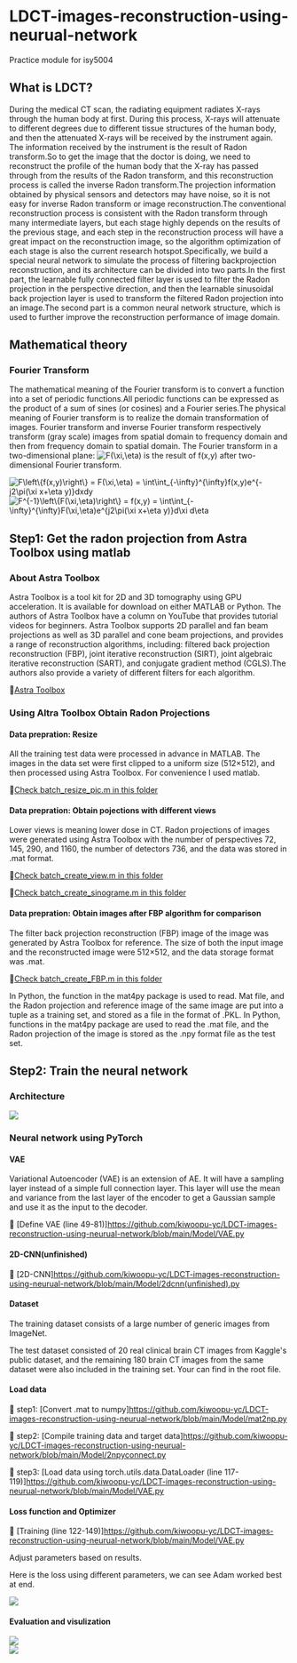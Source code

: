 # LDCT-images-reconstruction-using-neurual-network
Practice module for isy5004

## What is LDCT?
During the medical CT scan, the radiating equipment radiates X-rays through the human body at first. During this process, X-rays will attenuate to different degrees due to different tissue structures of the human body, and then the attenuated X-rays will be received by the instrument again. The information received by the instrument is the result of Radon transform.So to get the image that the doctor is doing, we need to reconstruct the profile of the human body that the X-ray has passed through from the results of the Radon transform, and this reconstruction process is called the inverse Radon transform.The projection information obtained by physical sensors and detectors may have noise, so it is not easy for inverse Radon transform or image reconstruction.The conventional reconstruction process is consistent with the Radon transform through many intermediate layers, but each stage highly depends on the results of the previous stage, and each step in the reconstruction process will have a great impact on the reconstruction image, so the algorithm optimization of each stage is also the current research hotspot.Specifically, we build a special neural network to simulate the process of filtering backprojection reconstruction, and its architecture can be divided into two parts.In the first part, the learnable fully connected filter layer is used to filter the Radon projection in the perspective direction, and then the learnable sinusoidal back projection layer is used to transform the filtered Radon projection into an image.The second part is a common neural network structure, which is used to further improve the reconstruction performance of image domain.

## Mathematical theory
### Fourier Transform
The mathematical meaning of the Fourier transform is to convert a function into a set of periodic functions.All periodic functions can be expressed as the product of a sum of sines (or cosines) and a Fourier series.The physical meaning of Fourier transform is to realize the domain transformation of images. Fourier transform and inverse Fourier transform respectively transform (gray scale) images from spatial domain to frequency domain and then from frequency domain to spatial domain.
The Fourier transform in a two-dimensional plane:
<img src="https://latex.codecogs.com/png.image?\dpi{110}&space;F(\xi,\eta)" title="F(\xi,\eta)" /> is the result of f(x,y) after two-dimensional Fourier transform.

<img src="https://latex.codecogs.com/png.image?\dpi{110}&space;F\left\{f(x,y)\right\}&space;&space;=&space;F(\xi,\eta)&space;=&space;\int\int_{-\infty}^{\infty}f(x,y)e^{-j2\pi(\xi&space;x&plus;\eta&space;y)}dxdy" title="F\left\{f(x,y)\right\} = F(\xi,\eta) = \int\int_{-\infty}^{\infty}f(x,y)e^{-j2\pi(\xi x+\eta y)}dxdy" />

<img src="https://latex.codecogs.com/png.image?\dpi{110}&space;F^{-1}\left\{F(\xi,\eta)\right\}&space;&space;=&space;f(x,y)&space;=&space;\int\int_{-\infty}^{\infty}F(\xi,\eta)e^{j2\pi(\xi&space;x&plus;\eta&space;y)}d\xi&space;d\eta" title="F^{-1}\left\{F(\xi,\eta)\right\} = f(x,y) = \int\int_{-\infty}^{\infty}F(\xi,\eta)e^{j2\pi(\xi x+\eta y)}d\xi d\eta" />


## Step1: Get the radon projection from Astra Toolbox using matlab
### About Astra Toolbox
Astra Toolbox is a tool kit for 2D and 3D tomography using GPU acceleration. It is available for download on either MATLAB or Python. The authors of Astra Toolbox have a column on YouTube that provides tutorial videos for beginners.
Astra Toolbox supports 2D parallel and fan beam projections as well as 3D parallel and cone beam projections, and provides a range of reconstruction algorithms, including: filtered back projection reconstruction (FBP), joint iterative reconstruction (SIRT), joint algebraic iterative reconstruction (SART), and conjugate gradient method (CGLS).The authors also provide a variety of different filters for each algorithm.

:rocket:[Astra Toolbox](https://www.youtube.com/channel/UCcnUlWuFeS9miMR_o8-6v3w/videos)
### Using Altra Toolbox Obtain Radon Projections

#### Data prepration: Resize
All the training test data were processed in advance in MATLAB. The images in the data set were first clipped to a uniform size (512×512), and then processed using Astra Toolbox. For convenience I used matlab.

:rocket:[Check batch_resize_pic.m in this folder](https://github.com/kiwoopu-yc/LDCT-images-reconstruction-using-neurual-network/tree/main/Astra)

#### Data prepration: Obtain pojections with different views
Lower views is meaning lower dose in CT.
Radon projections of images were generated using Astra Toolbox with the number of perspectives 72, 145, 290, and 1160, the number of detectors 736, and the data was stored in .mat format.

:rocket:[Check batch_create_view.m in this folder](https://github.com/kiwoopu-yc/LDCT-images-reconstruction-using-neurual-network/tree/main/Astra)

:rocket:[Check batch_create_sinograme.m in this folder](https://github.com/kiwoopu-yc/LDCT-images-reconstruction-using-neurual-network/tree/main/Astra)

#### Data prepration: Obtain images after FBP algorithm for comparison
The filter back projection reconstruction (FBP) image of the image was generated by Astra Toolbox for reference. The size of both the input image and the reconstructed image were 512×512, and the data storage format was .mat.

:rocket:[Check batch_create_FBP.m in this folder](https://github.com/kiwoopu-yc/LDCT-images-reconstruction-using-neurual-network/tree/main/Astra)

In Python, the function in the mat4py package is used to read. Mat file, and the Radon projection and reference image of the same image are put into a tuple as a training set, and stored as a file in the format of .PKL.
In Python, functions in the mat4py package are used to read the .mat file, and the Radon projection of the image is stored as the .npy format file as the test set.

## Step2: Train the neural network

### Architecture

<div style="align: center">
<img src="https://github.com/kiwoopu-yc/LDCT-images-reconstruction-using-neurual-network/blob/main/Pics/archi.jpg"/>
</div>

### Neural network using PyTorch

#### VAE

Variational Autoencoder (VAE) is an extension of AE. It will have a sampling layer instead of a simple full connection layer. This layer will use the mean and variance from the last layer of the encoder to get a Gaussian sample and use it as the input to the decoder. 

:rocket: [Define VAE (line 49-81)]https://github.com/kiwoopu-yc/LDCT-images-reconstruction-using-neurual-network/blob/main/Model/VAE.py

#### 2D-CNN(unfinished)

:rocket: [2D-CNN]https://github.com/kiwoopu-yc/LDCT-images-reconstruction-using-neurual-network/blob/main/Model/2dcnn(unfinished).py

#### Dataset
The training dataset consists of a large number of generic images from ImageNet.

The test dataset consisted of 20 real clinical brain CT images from Kaggle's public dataset, and the remaining 180 brain CT images from the same dataset were also included in the training set. Your can find in the root file. 

#### Load data

:rocket: step1: [Convert .mat to numpy]https://github.com/kiwoopu-yc/LDCT-images-reconstruction-using-neurual-network/blob/main/Model/mat2np.py

:rocket: step2: [Compile training data and target data]https://github.com/kiwoopu-yc/LDCT-images-reconstruction-using-neurual-network/blob/main/Model/2npyconnect.py

:rocket: step3: [Load data using torch.utils.data.DataLoader (line 117-119)]https://github.com/kiwoopu-yc/LDCT-images-reconstruction-using-neurual-network/blob/main/Model/VAE.py

#### Loss function and Optimizer


:rocket: [Training (line 122-149)]https://github.com/kiwoopu-yc/LDCT-images-reconstruction-using-neurual-network/blob/main/Model/VAE.py


Adjust parameters based on results.

Here is the loss using different parameters, we can see Adam worked best at end.
<div style="align: center">
<img src="https://github.com/kiwoopu-yc/LDCT-images-reconstruction-using-neurual-network/blob/main/Pics/optimizers.jpg"/>
</div>

#### Evaluation and visulization



<div style="align: center">
<img src="https://github.com/kiwoopu-yc/LDCT-images-reconstruction-using-neurual-network/blob/main/Pics/72view.jpg"/>
</div>



<div style="align: center">
<img src="https://github.com/kiwoopu-yc/LDCT-images-reconstruction-using-neurual-network/blob/main/Pics/all.jpg"/>
</div>


